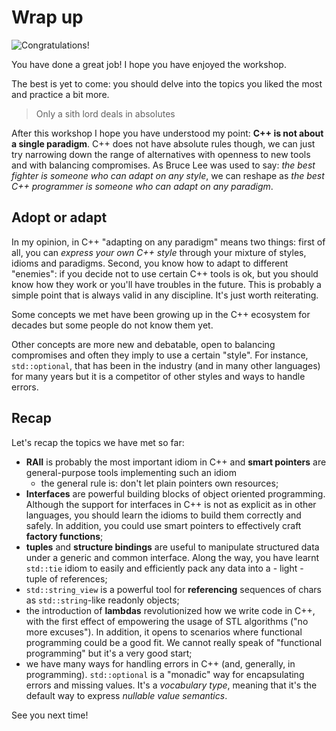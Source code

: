 # Wrap up

![Congratulations!](https://upload.wikimedia.org/wikipedia/it/thumb/4/46/Dicapriogatsby.JPG/1200px-Dicapriogatsby.JPG)

You have done a great job! I hope you have enjoyed the workshop.

The best is yet to come: you should delve into the topics you liked the most and practice a bit more.

> Only a sith lord deals in absolutes

After this workshop I hope you have understood my point: **C++ is not about a single paradigm**. C++ does not have absolute rules though, we can just try narrowing down the range of alternatives with openness to new tools and with balancing compromises. As Bruce Lee was used to say: *the best fighter is someone who can adapt on any style*, we can reshape as *the best C++ programmer is someone who can adapt on any paradigm*. 

## Adopt or adapt

In my opinion, in C++ "adapting on any paradigm" means two things: first of all, you can *express your own C++ style* through your mixture of styles, idioms and paradigms. Second, you know how to adapt to different "enemies": if you decide not to use certain C++ tools is ok, but you should know how they work or you'll have troubles in the future. This is probably a simple point that is always valid in any discipline. It's just worth reiterating.

Some concepts we met have been growing up in the C++ ecosystem for decades but some people do not know them yet.

Other concepts are more new and debatable, open to balancing compromises and often they imply to use a certain "style". For instance, `std::optional`, that has been in the industry (and in many other languages) for many years but it is a competitor of other styles and ways to handle errors.

## Recap

Let's recap the topics we have met so far:

* **RAII** is probably the most important idiom in C++ and **smart pointers** are general-purpose tools implementing such an idiom
   * the general rule is: don't let plain pointers own resources;
* **Interfaces** are powerful building blocks of object oriented programming. Although the support for interfaces in C++ is not as explicit as in other languages, you should learn the idioms to build them correctly and safely. In addition, you could use smart pointers to effectively craft **factory functions**;
* **tuples** and **structure bindings** are useful to manipulate structured data under a generic and common interface. Along the way, you have learnt `std::tie` idiom to easily and efficiently pack any data into a - light - tuple of references;
* `std::string_view` is a powerful tool for **referencing** sequences of chars as `std::string`-like readonly objects;
* the introduction of **lambdas** revolutionized how we write code in C++, with the first effect of empowering the usage of STL algorithms ("no more excuses"). In addition, it opens to scenarios where functional programming could be a good fit. We cannot really speak of "functional programming" but it's a very good start;
* we have many ways for handling errors in C++ (and, generally, in programming). `std::optional` is a "monadic" way for encapsulating errors and missing values. It's a *vocabulary type*, meaning that it's the default way to express *nullable value semantics*.

See you next time!